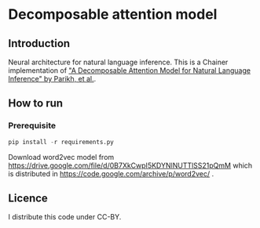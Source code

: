 
# Decomposable attention model

## Introduction

Neural architecture for natural language inference. This is a Chainer implementation of
["A Decomposable Attention Model for Natural Language Inference" by Parikh, et al.](https://arxiv.org/abs/1606.01933).

## How to run

### Prerequisite

```python
pip install -r requirements.py
```

Download word2vec model from https://drive.google.com/file/d/0B7XkCwpI5KDYNlNUTTlSS21pQmM which is distributed in
https://code.google.com/archive/p/word2vec/ .

## Licence

I distribute this code under CC-BY.